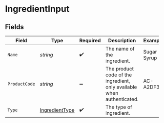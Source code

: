 # IngredientInput


## Fields

| Field                                                                  | Type                                                                   | Required                                                               | Description                                                            | Example                                                                |
| ---------------------------------------------------------------------- | ---------------------------------------------------------------------- | ---------------------------------------------------------------------- | ---------------------------------------------------------------------- | ---------------------------------------------------------------------- |
| `Name`                                                                 | *string*                                                               | :heavy_check_mark:                                                     | The name of the ingredient.                                            | Sugar Syrup                                                            |
| `ProductCode`                                                          | *string*                                                               | :heavy_minus_sign:                                                     | The product code of the ingredient, only available when authenticated. | AC-A2DF3                                                               |
| `Type`                                                                 | [IngredientType](../../models/shared/IngredientType.md)                | :heavy_check_mark:                                                     | The type of ingredient.                                                |                                                                        |